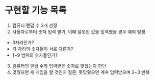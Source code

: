 # 구현할 기능 목록
1. 컴퓨터 랜덤 수 3개 선정
2. 사용자로부터 숫자 입력 받기, 이때 잘못된 값을 입력했을 경우 예외 발생
- 3자리인가?
- 각 자리의 숫자들이 서로 다른가?
- 1~9 범위의 숫자들인가?
3. 컴퓨터의 랜덤 수와 입력받은 숫자로 맞췄는지 판단
4. 맞췄으면 새 게임을 할 것인지 질문, 못맞췄으면 계속 입력받으며 2~3 반복